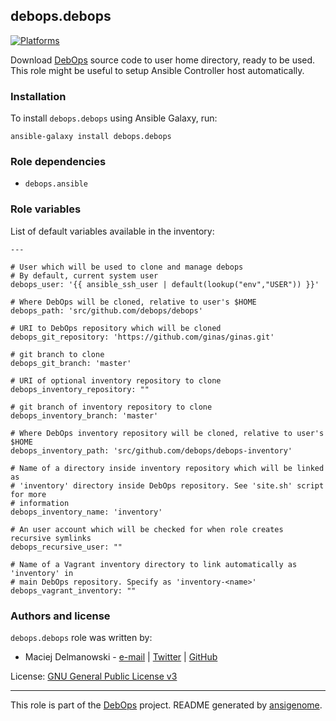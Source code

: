 ## debops.debops

[![Platforms](http://img.shields.io/badge/platforms-debian%20|%20ubuntu-lightgrey.svg)](#)

Download [DebOps](http://debops.org/) source code to user home directory,
ready to be used. This role might be useful to setup Ansible Controller
host automatically.

### Installation

To install `debops.debops` using Ansible Galaxy, run:

    ansible-galaxy install debops.debops

### Role dependencies

- `debops.ansible`



### Role variables

List of default variables available in the inventory:

    ---
    
    # User which will be used to clone and manage debops
    # By default, current system user
    debops_user: '{{ ansible_ssh_user | default(lookup("env","USER")) }}'
    
    # Where DebOps will be cloned, relative to user's $HOME
    debops_path: 'src/github.com/debops/debops'
    
    # URI to DebOps repository which will be cloned
    debops_git_repository: 'https://github.com/ginas/ginas.git'
    
    # git branch to clone
    debops_git_branch: 'master'
    
    # URI of optional inventory repository to clone
    debops_inventory_repository: ""
    
    # git branch of inventory repository to clone
    debops_inventory_branch: 'master'
    
    # Where DebOps inventory repository will be cloned, relative to user's $HOME
    debops_inventory_path: 'src/github.com/debops/debops-inventory'
    
    # Name of a directory inside inventory repository which will be linked as
    # 'inventory' directory inside DebOps repository. See 'site.sh' script for more
    # information
    debops_inventory_name: 'inventory'
    
    # An user account which will be checked for when role creates recursive symlinks
    debops_recursive_user: ""
    
    # Name of a Vagrant inventory directory to link automatically as 'inventory' in
    # main DebOps repository. Specify as 'inventory-<name>'
    debops_vagrant_inventory: ""





### Authors and license

`debops.debops` role was written by:

- Maciej Delmanowski - [e-mail](mailto:drybjed@gmail.com) | [Twitter](https://twitter.com/drybjed) | [GitHub](https://github.com/drybjed)


License: [GNU General Public License v3](https://tldrlegal.com/license/gnu-general-public-license-v3-(gpl-3))


***

This role is part of the [DebOps](http://debops.org/) project. README generated by [ansigenome](https://github.com/nickjj/ansigenome/).

